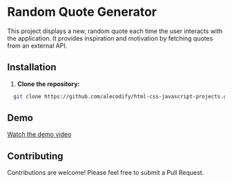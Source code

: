 # Random Quote Generator

This project displays a new, random quote each time the user interacts with the application. It provides inspiration and motivation by fetching quotes from an external API.

## Installation

1. **Clone the repository:**
```bash
  git clone https://github.com/alecodify/html-css-javascript-projects.git
```

## Demo
[Watch the demo video](https://github.com/user-attachments/assets/54685c93-fc86-4a17-9d37-b1b0a1ef837b)

## Contributing
Contributions are welcome! Please feel free to submit a Pull Request.